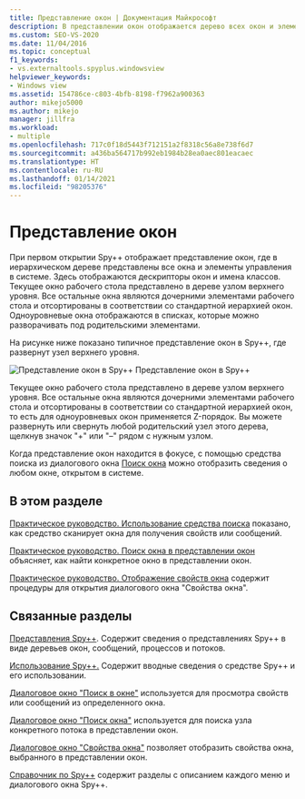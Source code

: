 ```yaml
---
title: Представление окон | Документация Майкрософт
description: В представлении окон отображается дерево всех окон и элементов управления. Используйте его в качестве отправной точки для получения сведений об интересующих вас окнах.
ms.custom: SEO-VS-2020
ms.date: 11/04/2016
ms.topic: conceptual
f1_keywords:
- vs.externaltools.spyplus.windowsview
helpviewer_keywords:
- Windows view
ms.assetid: 154786ce-c803-4bfb-8198-f7962a900363
author: mikejo5000
ms.author: mikejo
manager: jillfra
ms.workload:
- multiple
ms.openlocfilehash: 717c0f18d5443f712151a2f8318c56a8e738f6d7
ms.sourcegitcommit: a436ba564717b992eb1984b28ea0aec801eacaec
ms.translationtype: HT
ms.contentlocale: ru-RU
ms.lasthandoff: 01/14/2021
ms.locfileid: "98205376"
---
```

# <a name="windows-view"></a>Представление окон
При первом открытии Spy++ отображает представление окон, где в иерархическом дереве представлены все окна и элементы управления в системе. Здесь отображаются дескрипторы окон и имена классов. Текущее окно рабочего стола представлено в дереве узлом верхнего уровня. Все остальные окна являются дочерними элементами рабочего стола и отсортированы в соответствии со стандартной иерархией окон. Одноуровневые окна отображаются в списках, которые можно разворачивать под родительскими элементами.

 На рисунке ниже показано типичное представление окон в Spy++, где развернут узел верхнего уровня.

 ![Представление окон в Spy++](../debugger/media/spy--_windowsview.png "Spy++_WindowsView") Представление окон в Spy++

 Текущее окно рабочего стола представлено в дереве узлом верхнего уровня. Все остальные окна являются дочерними элементами рабочего стола и отсортированы в соответствии со стандартной иерархией окон, то есть для одноуровневых окон применяется Z-порядок. Вы можете развернуть или свернуть любой родительский узел этого дерева, щелкнув значок "+" или "–" рядом с нужным узлом.

 Когда представление окон находится в фокусе, с помощью средства поиска из диалогового окна [Поиск окна](../debugger/window-search-dialog-box.md) можно отобразить сведения о любом окне, открытом в системе.

## <a name="in-this-section"></a>В этом разделе
 [Практическое руководство. Использование средства поиска](../debugger/how-to-use-the-finder-tool.md) показано, как средство сканирует окна для получения свойств или сообщений.

 [Практическое руководство. Поиск окна в представлении окон](../debugger/how-to-search-for-a-window-in-windows-view.md) объясняет, как найти конкретное окно в представлении окон.

 [Практическое руководство. Отображение свойств окна](../debugger/how-to-display-window-properties.md) содержит процедуры для открытия диалогового окна "Свойства окна".

## <a name="related-sections"></a>Связанные разделы
 [Представления Spy++](../debugger/spy-increment-views.md). Содержит сведения о представлениях Spy++ в виде деревьев окон, сообщений, процессов и потоков.

 [Использование Spy++.](../debugger/using-spy-increment.md) Содержит вводные сведения о средстве Spy++ и его использовании.

 [Диалоговое окно "Поиск в окне"](../debugger/find-window-dialog-box.md) используется для просмотра свойств или сообщений из определенного окна.

 [Диалоговое окно "Поиск окна"](../debugger/window-search-dialog-box.md) используется для поиска узла конкретного потока в представлении окон.

 [Диалоговое окно "Свойства окна"](../debugger/window-properties-dialog-box.md) позволяет отобразить свойства окна, выбранного в представлении окон.

 [Справочник по Spy++](../debugger/spy-increment-reference.md) содержит разделы с описанием каждого меню и диалогового окна Spy++.